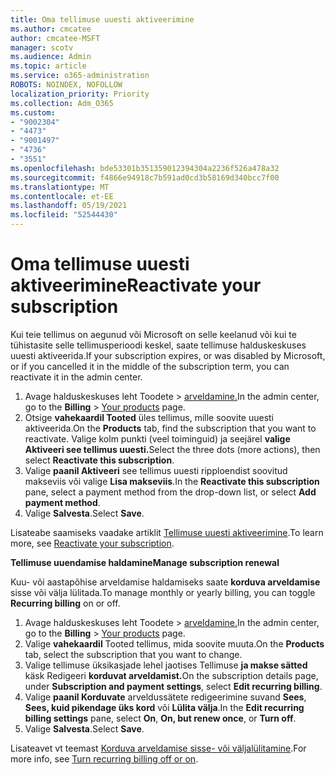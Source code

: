 ```yaml
---
title: Oma tellimuse uuesti aktiveerimine
ms.author: cmcatee
author: cmcatee-MSFT
manager: scotv
ms.audience: Admin
ms.topic: article
ms.service: o365-administration
ROBOTS: NOINDEX, NOFOLLOW
localization_priority: Priority
ms.collection: Adm_O365
ms.custom:
- "9002304"
- "4473"
- "9001497"
- "4736"
- "3551"
ms.openlocfilehash: bde53301b351359012394304a2236f526a478a32
ms.sourcegitcommit: f4866e94918c7b591ad0cd3b58169d340bcc7f00
ms.translationtype: MT
ms.contentlocale: et-EE
ms.lasthandoff: 05/19/2021
ms.locfileid: "52544430"
---
```

# <a name="reactivate-your-subscription"></a><span data-ttu-id="930f6-102">Oma tellimuse uuesti aktiveerimine</span><span class="sxs-lookup"><span data-stu-id="930f6-102">Reactivate your subscription</span></span>

<span data-ttu-id="930f6-103">Kui teie tellimus on aegunud või Microsoft on selle keelanud või kui te tühistasite selle tellimusperioodi keskel, saate tellimuse halduskeskuses uuesti aktiveerida.</span><span class="sxs-lookup"><span data-stu-id="930f6-103">If your subscription expires, or was disabled by Microsoft, or if you cancelled it in the middle of the subscription term, you can reactivate it in the admin center.</span></span>

1. <span data-ttu-id="930f6-104">Avage halduskeskuses leht Toodete  >  [arveldamine.](https://go.microsoft.com/fwlink/p/?linkid=842054)</span><span class="sxs-lookup"><span data-stu-id="930f6-104">In the admin center, go to the **Billing** > [Your products](https://go.microsoft.com/fwlink/p/?linkid=842054) page.</span></span>
2. <span data-ttu-id="930f6-105">Otsige **vahekaardil Tooted** üles tellimus, mille soovite uuesti aktiveerida.</span><span class="sxs-lookup"><span data-stu-id="930f6-105">On the **Products** tab, find the subscription that you want to reactivate.</span></span> <span data-ttu-id="930f6-106">Valige kolm punkti (veel toiminguid) ja seejärel **valige Aktiveeri see tellimus uuesti.**</span><span class="sxs-lookup"><span data-stu-id="930f6-106">Select the three dots (more actions), then select **Reactivate this subscription**.</span></span>
3. <span data-ttu-id="930f6-107">Valige **paanil Aktiveeri** see tellimus uuesti ripploendist soovitud makseviis või valige **Lisa makseviis**.</span><span class="sxs-lookup"><span data-stu-id="930f6-107">In the **Reactivate this subscription** pane, select a payment method from the drop-down list, or select **Add payment method**.</span></span>
4. <span data-ttu-id="930f6-108">Valige **Salvesta**.</span><span class="sxs-lookup"><span data-stu-id="930f6-108">Select **Save**.</span></span>

<span data-ttu-id="930f6-109">Lisateabe saamiseks vaadake artiklit [Tellimuse uuesti aktiveerimine](/microsoft-365/commerce/subscriptions/reactivate-your-subscription).</span><span class="sxs-lookup"><span data-stu-id="930f6-109">To learn more, see [Reactivate your subscription](/microsoft-365/commerce/subscriptions/reactivate-your-subscription).</span></span>

<span data-ttu-id="930f6-110">**Tellimuse uuendamise haldamine**</span><span class="sxs-lookup"><span data-stu-id="930f6-110">**Manage subscription renewal**</span></span>

<span data-ttu-id="930f6-111">Kuu- või aastapõhise arveldamise haldamiseks saate **korduva arveldamise** sisse või välja lülitada.</span><span class="sxs-lookup"><span data-stu-id="930f6-111">To manage monthly or yearly billing, you can toggle **Recurring billing** on or off.</span></span>

1. <span data-ttu-id="930f6-112">Avage halduskeskuses leht Toodete  >  [arveldamine.](https://go.microsoft.com/fwlink/p/?linkid=842054)</span><span class="sxs-lookup"><span data-stu-id="930f6-112">In the admin center, go to the **Billing** > [Your products](https://go.microsoft.com/fwlink/p/?linkid=842054) page.</span></span>
2. <span data-ttu-id="930f6-113">Valige **vahekaardil** Tooted tellimus, mida soovite muuta.</span><span class="sxs-lookup"><span data-stu-id="930f6-113">On the **Products** tab, select the subscription that you want to change.</span></span>
3. <span data-ttu-id="930f6-114">Valige tellimuse üksikasjade lehel jaotises Tellimuse **ja makse sätted** käsk Redigeeri **korduvat arveldamist.**</span><span class="sxs-lookup"><span data-stu-id="930f6-114">On the subscription details page, under **Subscription and payment settings**, select **Edit recurring billing**.</span></span>
4. <span data-ttu-id="930f6-115">Valige **paanil Korduvate** arveldussätete redigeerimine suvand **Sees**, **Sees, kuid pikendage üks kord** või **Lülita välja**.</span><span class="sxs-lookup"><span data-stu-id="930f6-115">In the **Edit recurring billing settings** pane, select **On**, **On, but renew once**, or **Turn off**.</span></span>
5. <span data-ttu-id="930f6-116">Valige **Salvesta**.</span><span class="sxs-lookup"><span data-stu-id="930f6-116">Select **Save**.</span></span>

<span data-ttu-id="930f6-117">Lisateavet vt teemast [Korduva arveldamise sisse- või väljalülitamine](/microsoft-365/commerce/subscriptions/renew-your-subscription#turn-recurring-billing-off-or-on).</span><span class="sxs-lookup"><span data-stu-id="930f6-117">For more info, see [Turn recurring billing off or on](/microsoft-365/commerce/subscriptions/renew-your-subscription#turn-recurring-billing-off-or-on).</span></span>